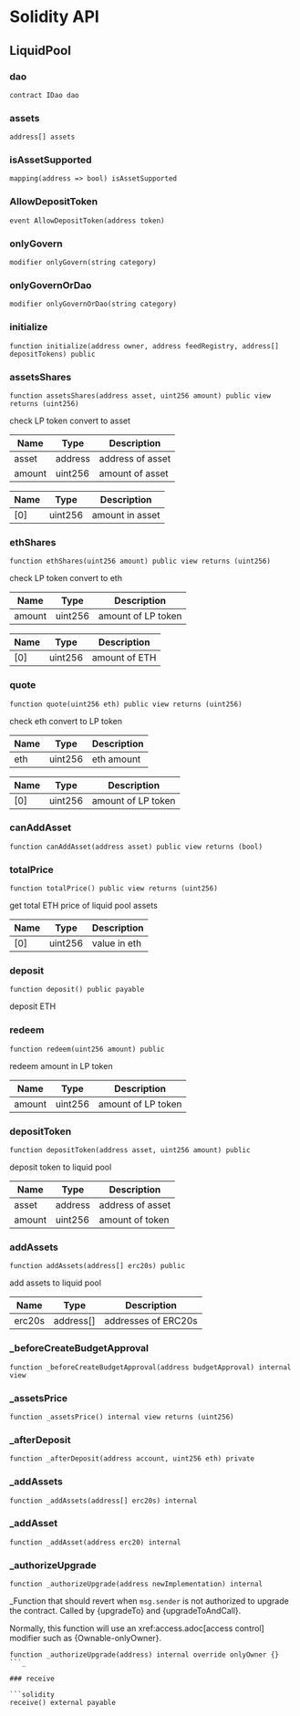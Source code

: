 # Solidity API

## LiquidPool

### dao

```solidity
contract IDao dao
```

### assets

```solidity
address[] assets
```

### isAssetSupported

```solidity
mapping(address => bool) isAssetSupported
```

### AllowDepositToken

```solidity
event AllowDepositToken(address token)
```

### onlyGovern

```solidity
modifier onlyGovern(string category)
```

### onlyGovernOrDao

```solidity
modifier onlyGovernOrDao(string category)
```

### initialize

```solidity
function initialize(address owner, address feedRegistry, address[] depositTokens) public
```

### assetsShares

```solidity
function assetsShares(address asset, uint256 amount) public view returns (uint256)
```

check LP token convert to asset

| Name | Type | Description |
| ---- | ---- | ----------- |
| asset | address | address of asset |
| amount | uint256 | amount of asset |

| Name | Type | Description |
| ---- | ---- | ----------- |
| [0] | uint256 | amount in asset |

### ethShares

```solidity
function ethShares(uint256 amount) public view returns (uint256)
```

check LP token convert to eth

| Name | Type | Description |
| ---- | ---- | ----------- |
| amount | uint256 | amount of LP token |

| Name | Type | Description |
| ---- | ---- | ----------- |
| [0] | uint256 | amount of ETH |

### quote

```solidity
function quote(uint256 eth) public view returns (uint256)
```

check eth convert to LP token

| Name | Type | Description |
| ---- | ---- | ----------- |
| eth | uint256 | eth amount |

| Name | Type | Description |
| ---- | ---- | ----------- |
| [0] | uint256 | amount of LP token |

### canAddAsset

```solidity
function canAddAsset(address asset) public view returns (bool)
```

### totalPrice

```solidity
function totalPrice() public view returns (uint256)
```

get total ETH price of liquid pool assets

| Name | Type | Description |
| ---- | ---- | ----------- |
| [0] | uint256 | value in eth |

### deposit

```solidity
function deposit() public payable
```

deposit ETH

### redeem

```solidity
function redeem(uint256 amount) public
```

redeem amount in LP token

| Name | Type | Description |
| ---- | ---- | ----------- |
| amount | uint256 | amount of LP token |

### depositToken

```solidity
function depositToken(address asset, uint256 amount) public
```

deposit token to liquid pool

| Name | Type | Description |
| ---- | ---- | ----------- |
| asset | address | address of asset |
| amount | uint256 | amount of token |

### addAssets

```solidity
function addAssets(address[] erc20s) public
```

add assets to liquid pool

| Name | Type | Description |
| ---- | ---- | ----------- |
| erc20s | address[] | addresses of ERC20s |

### _beforeCreateBudgetApproval

```solidity
function _beforeCreateBudgetApproval(address budgetApproval) internal view
```

### _assetsPrice

```solidity
function _assetsPrice() internal view returns (uint256)
```

### _afterDeposit

```solidity
function _afterDeposit(address account, uint256 eth) private
```

### _addAssets

```solidity
function _addAssets(address[] erc20s) internal
```

### _addAsset

```solidity
function _addAsset(address erc20) internal
```

### _authorizeUpgrade

```solidity
function _authorizeUpgrade(address newImplementation) internal
```

_Function that should revert when `msg.sender` is not authorized to upgrade the contract. Called by
{upgradeTo} and {upgradeToAndCall}.

Normally, this function will use an xref:access.adoc[access control] modifier such as {Ownable-onlyOwner}.

```solidity
function _authorizeUpgrade(address) internal override onlyOwner {}
```_

### receive

```solidity
receive() external payable
```

